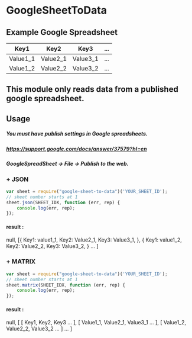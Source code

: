 # GoogleSheetToData


## Example Google Spreadsheet
| Key1     | Key2    | Key3 | ... |
| --------|---------|-------|-----|
| Value1_1  | Value2_1   | Value3_1    | ... |
| Value1_2 | Value2_2 | Value3_2    | ... |
## This module only reads data from a published google spreadsheet.

## Usage
##### You must have publish settings in Google spreadsheets.
##### https://support.google.com/docs/answer/37579?hl=en
##### GoogleSpreadSheet -> File -> Publish to the web.

### + JSON
```javascript
var sheet = require("google-sheet-to-data")('YOUR_SHEET_ID');
// sheet number starts at 1
sheet.json(SHEET_IDX, function (err, rep) {
    console.log(err, rep);
});
```

#### result : 

null, 
[{
  Key1: value1_1,
  Key2: Value2_1,
  Key3: Value3_1,
},
{
  Key1: value1_2,
  Key2: Value2_2,
  Key3: Value3_2,
}
...
]




### + MATRIX
```javascript
var sheet = require("google-sheet-to-data")('YOUR_SHEET_ID');
// sheet number starts at 1
sheet.matrix(SHEET_IDX, function (err, rep) {
    console.log(err, rep);
});
```

#### result :

null, 
[
  [
    Key1,
    Key2,
    Key3
    ...
  ],
  [
    Value1_1,
    Value2_1,
    Value3_1
    ...
  ],
  [
    Value1_2,
    Value2_2,
    Value3_2
    ...
  ]
  ...
]
